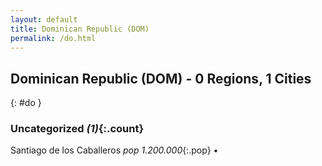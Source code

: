 ```yaml
---
layout: default
title: Dominican Republic (DOM)
permalink: /do.html
---
```



## Dominican Republic (DOM) - 0 Regions, 1 Cities
{: #do }





### Uncategorized _(1)_{:.count}


Santiago de los Caballeros  _pop 1.200.000_{:.pop} •


 

